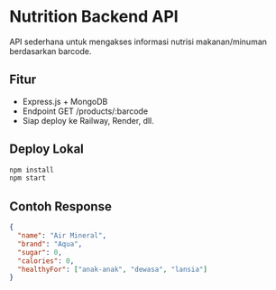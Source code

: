# Nutrition Backend API

API sederhana untuk mengakses informasi nutrisi makanan/minuman berdasarkan barcode.

## Fitur
- Express.js + MongoDB
- Endpoint GET /products/:barcode
- Siap deploy ke Railway, Render, dll.

## Deploy Lokal
```bash
npm install
npm start
```

## Contoh Response
```json
{
  "name": "Air Mineral",
  "brand": "Aqua",
  "sugar": 0,
  "calories": 0,
  "healthyFor": ["anak-anak", "dewasa", "lansia"]
}
```
